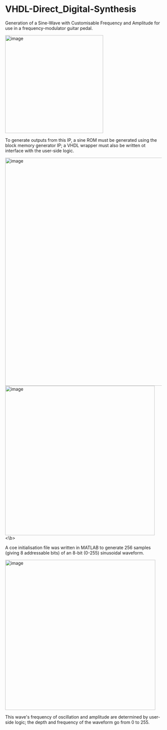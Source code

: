 # VHDL-Direct_Digital-Synthesis
Generation of a Sine-Wave with Customisable Frequency and Amplitude for use in a frequency-modulator guitar pedal.</b>

<img width="315" alt="image" src="https://github.com/user-attachments/assets/232506b4-df9c-4508-b2ed-d6f9ae5ebbb5" /></b>

To generate outputs from this IP, a sine ROM must be generated using the block memory generator IP; a VHDL wrapper must also be written ot interface with the user-side logic.

<img width="734" alt="image" src="https://github.com/user-attachments/assets/478f0f1d-5ebd-4976-ba40-bddbaffdf644" />
<img width="481" alt="image" src="https://github.com/user-attachments/assets/1ba6dec6-0bda-4a24-9ceb-54ebc3adc17b" />
<\b>

A coe initialisation file was written in MATLAB to generate 256 samples (giving 8 addressable bits) of an 8-bit (0-255) sinusoidal waveform.</b>

<img width="483" alt="image" src="https://github.com/user-attachments/assets/a36c4337-e18d-4783-80b2-446156a08ff9" /></b>

This wave's frequency of oscillation and amplitude are determined by user-side logic; the depth and frequency  of the waveform go from 0 to 255.


